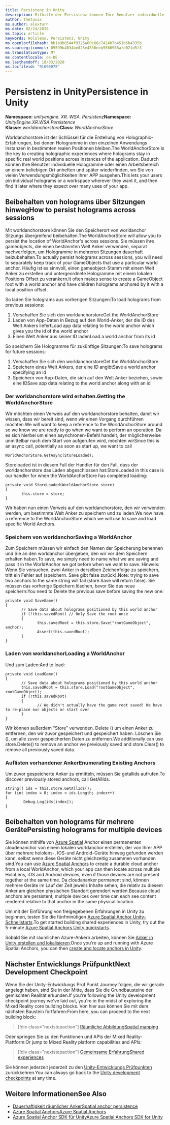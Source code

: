 ```yaml
---
title: Persistenz in Unity
description: Mithilfe der Persistenz können Ihre Benutzer individuelle Hologramme oder einen Arbeitsbereich an jedem Ort anheften und später wiederfinden, wo Sie von vielen Verwendungsmöglichkeiten Ihrer APP ausgehen.
author: thetuvix
ms.author: alexturn
ms.date: 02/24/2019
ms.topic: article
keywords: Hololens, Persistenz, Unity
ms.openlocfilehash: bb1a9b0544f9325a60c86c7424b7b451b6b4335b
ms.sourcegitcommit: 09599b4034be825e4536eeb9566968afd021d5f3
ms.translationtype: MT
ms.contentlocale: de-DE
ms.lasthandoff: 10/03/2020
ms.locfileid: "91690078"
---
```

# <a name="persistence-in-unity"></a><span data-ttu-id="d5d36-104">Persistenz in Unity</span><span class="sxs-lookup"><span data-stu-id="d5d36-104">Persistence in Unity</span></span>

<span data-ttu-id="d5d36-105">**Namespace:** *unityengine. XR. WSA. Persistenz*</span><span class="sxs-lookup"><span data-stu-id="d5d36-105">**Namespace:** *UnityEngine.XR.WSA.Persistence*</span></span><br>
<span data-ttu-id="d5d36-106">**Klasse:** *worldanchorstore*</span><span class="sxs-lookup"><span data-stu-id="d5d36-106">**Class:** *WorldAnchorStore*</span></span>

<span data-ttu-id="d5d36-107">Worldanchorstore ist der Schlüssel für die Erstellung von Holographic-Erfahrungen, bei denen Hologramme in den einzelnen Anwendungs Instanzen in bestimmten realen Positionen bleiben.</span><span class="sxs-lookup"><span data-stu-id="d5d36-107">The WorldAnchorStore is the key to creating holographic experiences where holograms stay in specific real world positions across instances of the application.</span></span> <span data-ttu-id="d5d36-108">Dadurch können Ihre Benutzer individuelle Hologramme oder einen Arbeitsbereich an einem beliebigen Ort anheften und später wiederfinden, wo Sie von vielen Verwendungsmöglichkeiten Ihrer APP ausgehen.</span><span class="sxs-lookup"><span data-stu-id="d5d36-108">This lets your users pin individual holograms or a workspace wherever they want it, and then find it later where they expect over many uses of your app.</span></span>

## <a name="how-to-persist-holograms-across-sessions"></a><span data-ttu-id="d5d36-109">Beibehalten von holograms über Sitzungen hinweg</span><span class="sxs-lookup"><span data-stu-id="d5d36-109">How to persist holograms across sessions</span></span>

<span data-ttu-id="d5d36-110">Mit worldanchorstore können Sie den Speicherort von worldanchor Sitzungs übergreifend beibehalten.</span><span class="sxs-lookup"><span data-stu-id="d5d36-110">The WorldAnchorStore will allow you to persist the location of WorldAnchor's across sessions.</span></span> <span data-ttu-id="d5d36-111">Sie müssen ihre gameobjects, die einen bestimmten Welt Anker verwenden, separat nachverfolgen, um Hologramme in mehreren Sitzungen dauerhaft beizubehalten.</span><span class="sxs-lookup"><span data-stu-id="d5d36-111">To actually persist holograms across sessions, you will need to separately keep track of your GameObjects that use a particular world anchor.</span></span> <span data-ttu-id="d5d36-112">Häufig ist es sinnvoll, einen gameobject-Stamm mit einem Welt Anker zu erstellen und untergeordnete Hologramme mit einem lokalen Positions Offset zu verankern.</span><span class="sxs-lookup"><span data-stu-id="d5d36-112">It often makes sense to create a GameObject root with a world anchor and have children holograms anchored by it with a local position offset.</span></span>

<span data-ttu-id="d5d36-113">So laden Sie holograms aus vorherigen Sitzungen:</span><span class="sxs-lookup"><span data-stu-id="d5d36-113">To load holograms from previous sessions:</span></span>
1. <span data-ttu-id="d5d36-114">Verschaffen Sie sich den worldanchorstore</span><span class="sxs-lookup"><span data-stu-id="d5d36-114">Get the WorldAnchorStore</span></span>
2. <span data-ttu-id="d5d36-115">Laden von App-Daten in Bezug auf den World-Anker, der die ID des Welt Ankers liefert</span><span class="sxs-lookup"><span data-stu-id="d5d36-115">Load app data relating to the world anchor which gives you the id of the world anchor</span></span>
3. <span data-ttu-id="d5d36-116">Einen Welt Anker aus seiner ID laden</span><span class="sxs-lookup"><span data-stu-id="d5d36-116">Load a world anchor from its id</span></span>

<span data-ttu-id="d5d36-117">So speichern Sie Hologramme für zukünftige Sitzungen:</span><span class="sxs-lookup"><span data-stu-id="d5d36-117">To save holograms for future sessions:</span></span>
1. <span data-ttu-id="d5d36-118">Verschaffen Sie sich den worldanchorstore</span><span class="sxs-lookup"><span data-stu-id="d5d36-118">Get the WorldAnchorStore</span></span>
2. <span data-ttu-id="d5d36-119">Speichern eines Welt Ankers, der eine ID angibt</span><span class="sxs-lookup"><span data-stu-id="d5d36-119">Save a world anchor specifying an id</span></span>
3. <span data-ttu-id="d5d36-120">Speichern von App-Daten, die sich auf den Welt Anker beziehen, sowie eine ID</span><span class="sxs-lookup"><span data-stu-id="d5d36-120">Save app data relating to the world anchor along with an id</span></span>

### <a name="getting-the-worldanchorstore"></a><span data-ttu-id="d5d36-121">Der worldanchorstore wird erhalten.</span><span class="sxs-lookup"><span data-stu-id="d5d36-121">Getting the WorldAnchorStore</span></span>

<span data-ttu-id="d5d36-122">Wir möchten einen Verweis auf den worldanchorstore behalten, damit wir wissen, dass wir bereit sind, wenn wir einen Vorgang durchführen möchten.</span><span class="sxs-lookup"><span data-stu-id="d5d36-122">We will want to keep a reference to the WorldAnchorStore around so we know we are ready to go when we want to perform an operation.</span></span> <span data-ttu-id="d5d36-123">Da es sich hierbei um einen asynchronen-Befehl handelt, der möglicherweise unmittelbar nach dem Start von aufgerufen wird, möchten wir</span><span class="sxs-lookup"><span data-stu-id="d5d36-123">Since this is an async call, potentially as soon as start up, we want to call</span></span>

```
WorldAnchorStore.GetAsync(StoreLoaded);
```

<span data-ttu-id="d5d36-124">Storeloaded ist in diesem Fall der Handler für den Fall, dass der worldanchorstore das Laden abgeschlossen hat:</span><span class="sxs-lookup"><span data-stu-id="d5d36-124">StoreLoaded in this case is our handler for when the WorldAnchorStore has completed loading:</span></span>

```
private void StoreLoaded(WorldAnchorStore store)
{
       this.store = store;
}
```

<span data-ttu-id="d5d36-125">Wir haben nun einen Verweis auf den worldanchorstore, den wir verwenden werden, um bestimmte Welt Anker zu speichern und zu laden.</span><span class="sxs-lookup"><span data-stu-id="d5d36-125">We now have a reference to the WorldAnchorStore which we will use to save and load specific World Anchors.</span></span>

### <a name="saving-a-worldanchor"></a><span data-ttu-id="d5d36-126">Speichern von worldanchor</span><span class="sxs-lookup"><span data-stu-id="d5d36-126">Saving a WorldAnchor</span></span>

<span data-ttu-id="d5d36-127">Zum Speichern müssen wir einfach den Namen der Speicherung benennen und Sie an den worldanchor übergeben, den wir vor dem Speichern erhalten haben.</span><span class="sxs-lookup"><span data-stu-id="d5d36-127">To save, we simply need to name what we are saving and pass it in the WorldAnchor we got before when we want to save.</span></span> <span data-ttu-id="d5d36-128">Hinweis: Wenn Sie versuchen, zwei Anker in derselben Zeichenfolge zu speichern, tritt ein Fehler auf (speichern. Save gibt false zurück).</span><span class="sxs-lookup"><span data-stu-id="d5d36-128">Note: trying to save two anchors to the same string will fail (store.Save will return false).</span></span> <span data-ttu-id="d5d36-129">Sie müssen das vorherige Speichern löschen, bevor Sie das neue speichern:</span><span class="sxs-lookup"><span data-stu-id="d5d36-129">You need to Delete the previous save before saving the new one:</span></span>

```
private void SaveGame()
{
       // Save data about holograms positioned by this world anchor
       if (!this.savedRoot) // Only Save the root once
       {
              this.savedRoot = this.store.Save("rootGameObject", anchor);
              Assert(this.savedRoot);
       }
}
```

### <a name="loading-a-worldanchor"></a><span data-ttu-id="d5d36-130">Laden von worldanchor</span><span class="sxs-lookup"><span data-stu-id="d5d36-130">Loading a WorldAnchor</span></span>

<span data-ttu-id="d5d36-131">Und zum Laden:</span><span class="sxs-lookup"><span data-stu-id="d5d36-131">And to load:</span></span>

```
private void LoadGame()
{
       // Save data about holograms positioned by this world anchor
       this.savedRoot = this.store.Load("rootGameObject", rootGameObject);
       if (!this.savedRoot)
       {
              // We didn't actually have the game root saved! We have to re-place our objects or start over
       }
}
```

<span data-ttu-id="d5d36-132">Wir können außerdem "Store" verwenden. Delete () um einen Anker zu entfernen, den wir zuvor gespeichert und gespeichert haben. Löschen Sie (), um alle zuvor gespeicherten Daten zu entfernen.</span><span class="sxs-lookup"><span data-stu-id="d5d36-132">We additionally can use store.Delete() to remove an anchor we previously saved and store.Clear() to remove all previously saved data.</span></span>

### <a name="enumerating-existing-anchors"></a><span data-ttu-id="d5d36-133">Auflisten vorhandener Anker</span><span class="sxs-lookup"><span data-stu-id="d5d36-133">Enumerating Existing Anchors</span></span>

<span data-ttu-id="d5d36-134">Um zuvor gespeicherte Anker zu ermitteln, müssen Sie getallids aufrufen.</span><span class="sxs-lookup"><span data-stu-id="d5d36-134">To discover previously stored anchors, call GetAllIds.</span></span>

```
string[] ids = this.store.GetAllIds();
for (int index = 0; index < ids.Length; index++)
{
        Debug.Log(ids[index]);
}
```

## <a name="persisting-holograms-for-multiple-devices"></a><span data-ttu-id="d5d36-135">Beibehalten von holograms für mehrere Geräte</span><span class="sxs-lookup"><span data-stu-id="d5d36-135">Persisting holograms for multiple devices</span></span>

<span data-ttu-id="d5d36-136">Sie können mithilfe von <a href="https://docs.microsoft.com/azure/spatial-anchors/overview" target="_blank">Azure Spatial</a> Anchor einen permanenten cloudenanchor von einem lokalen worldanchor erstellen, der von Ihrer APP über mehrere hololens-, IOS-und Android-Geräte hinweg gefunden werden kann, selbst wenn diese Geräte nicht gleichzeitig zusammen vorhanden sind.</span><span class="sxs-lookup"><span data-stu-id="d5d36-136">You can use <a href="https://docs.microsoft.com/azure/spatial-anchors/overview" target="_blank">Azure Spatial Anchors</a> to create a durable cloud anchor from a local WorldAnchor, which your app can then locate across multiple HoloLens, iOS and Android devices, even if those devices are not present together at the same time.</span></span>  <span data-ttu-id="d5d36-137">Da cloudananker permanent sind, können mehrere Geräte im Lauf der Zeit jeweils Inhalte sehen, die relativ zu diesem Anker am gleichen physischen Standort gerendert werden.</span><span class="sxs-lookup"><span data-stu-id="d5d36-137">Because cloud anchors are persistent, multiple devices over time can each see content rendered relative to that anchor in the same physical location.</span></span>

<span data-ttu-id="d5d36-138">Um mit der Einführung von freigegebenen Erfahrungen in Unity zu beginnen, testen Sie die fünfminütigen <a href="https://docs.microsoft.com/azure/spatial-anchors/unity-overview" target="_blank">Azure Spatial Anchor Unity-Schnellstarts</a>.</span><span class="sxs-lookup"><span data-stu-id="d5d36-138">To get started building shared experiences in Unity, try out the 5-minute <a href="https://docs.microsoft.com/azure/spatial-anchors/unity-overview" target="_blank">Azure Spatial Anchors Unity quickstarts</a>.</span></span>

<span data-ttu-id="d5d36-139">Sobald Sie mit räumlichen Azure-Ankern arbeiten, können Sie <a href="https://docs.microsoft.com/azure/spatial-anchors/concepts/create-locate-anchors-unity" target="_blank">Anker in Unity erstellen und lokalisieren</a>.</span><span class="sxs-lookup"><span data-stu-id="d5d36-139">Once you're up and running with Azure Spatial Anchors, you can then <a href="https://docs.microsoft.com/azure/spatial-anchors/concepts/create-locate-anchors-unity" target="_blank">create and locate anchors in Unity</a>.</span></span>

## <a name="next-development-checkpoint"></a><span data-ttu-id="d5d36-140">Nächster Entwicklungs Prüfpunkt</span><span class="sxs-lookup"><span data-stu-id="d5d36-140">Next Development Checkpoint</span></span>

<span data-ttu-id="d5d36-141">Wenn Sie der Unity-Entwicklungs Prüf Punkt Journey folgen, die wir gerade angelegt haben, sind Sie in der Mitte, dass Sie die Grundbausteine der gemischten Realität erkunden.</span><span class="sxs-lookup"><span data-stu-id="d5d36-141">If you're following the Unity development checkpoint journey we've laid out, you're in the midst of exploring the Mixed Reality core building blocks.</span></span> <span data-ttu-id="d5d36-142">Von hier aus können Sie mit dem nächsten Baustein fortfahren:</span><span class="sxs-lookup"><span data-stu-id="d5d36-142">From here, you can proceed to the next building block:</span></span>

> [!div class="nextstepaction"]
> [<span data-ttu-id="d5d36-143">Räumliche Abbildung</span><span class="sxs-lookup"><span data-stu-id="d5d36-143">Spatial mapping</span></span>](spatial-mapping-in-unity.md)

<span data-ttu-id="d5d36-144">Oder springen Sie zu den Funktionen und APIs der Mixed Reality-Plattform:</span><span class="sxs-lookup"><span data-stu-id="d5d36-144">Or jump to Mixed Reality platform capabilities and APIs:</span></span>

> [!div class="nextstepaction"]
> [<span data-ttu-id="d5d36-145">Gemeinsame Erfahrung</span><span class="sxs-lookup"><span data-stu-id="d5d36-145">Shared experiences</span></span>](shared-experiences-in-unity.md)

<span data-ttu-id="d5d36-146">Sie können jederzeit jederzeit zu den [Unity-Entwicklungs Prüfpunkten](unity-development-overview.md#2-core-building-blocks) zurückkehren.</span><span class="sxs-lookup"><span data-stu-id="d5d36-146">You can always go back to the [Unity development checkpoints](unity-development-overview.md#2-core-building-blocks) at any time.</span></span>

## <a name="see-also"></a><span data-ttu-id="d5d36-147">Weitere Informationen</span><span class="sxs-lookup"><span data-stu-id="d5d36-147">See Also</span></span>
* [<span data-ttu-id="d5d36-148">Dauerhaftigkeit räumlicher Anker</span><span class="sxs-lookup"><span data-stu-id="d5d36-148">Spatial anchor persistence</span></span>](../../design/coordinate-systems.md#spatial-anchor-persistence)
* <span data-ttu-id="d5d36-149"><a href="https://docs.microsoft.com/azure/spatial-anchors" target="_blank">Azure Spatial Anchors</a></span><span class="sxs-lookup"><span data-stu-id="d5d36-149"><a href="https://docs.microsoft.com/azure/spatial-anchors" target="_blank">Azure Spatial Anchors</a></span></span>
* <span data-ttu-id="d5d36-150"><a href="https://docs.microsoft.com/dotnet/api/Microsoft.Azure.SpatialAnchors" target="_blank">Azure Spatial Anchor SDK für Unity</a></span><span class="sxs-lookup"><span data-stu-id="d5d36-150"><a href="https://docs.microsoft.com/dotnet/api/Microsoft.Azure.SpatialAnchors" target="_blank">Azure Spatial Anchors SDK for Unity</a></span></span>
